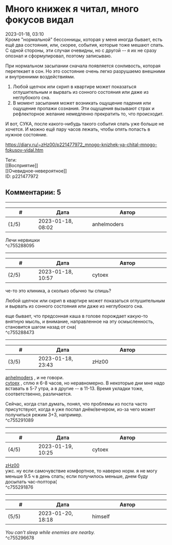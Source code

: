 Много книжек я читал, много фокусов видал
=========================================

  
2023-01-18, 03:10  
 Кроме "нормальной" бессонницы, которая у меня иногда бывает, есть ещё два состояния, или, скорее, события, которые тоже мешают спать. С одной стороны, эти случаи очевидны, но с другой -- я их не сразу опознал и сформулировал, поэтому записываю.   
   
 При нормальном засыпании сначала появляется сонливость, которая перетекает в сон. Но это состояние очень легко разрушаемо внешними и внутренними воздействиями.   
   
 1. Любой щелчок или скрип в квартире может показаться оглушительным и вырвать из сонного состояния или даже из неглубокого сна.   
 2. В момент засыпания может возникать ощущение падения или ощущение пропажи сознания. Эти ощущения вызывают страх и рефлекторное желание немедленно прекратить то, что происходит.   
   
 И вот, СУКА, после какого-нибудь такого события спать уже больше не хочется. И можно ещё пару часов лежать, чтобы опять попасть в нужное состояние.   
  
<https://diary.ru/~zHz00/p221477972_mnogo-knizhek-ya-chital-mnogo-fokusov-vidal.htm>  
  
Теги:  
[[Восприятие]]  
[[Очевидное-невероятное]]  
ID: p221477972  


Комментарии: 5
--------------

  


---



|         #         |              Дата              |                     Автор                     |           ID           |
| --- | --- | --- | --- |
| (1/5) | 2023-01-18, 08:02 | anhelmoders | c755288095 |

  
 Лечи нервишки   
 ^c755288095

---



|         #         |              Дата              |                     Автор                     |           ID           |
| --- | --- | --- | --- |
| (2/5) | 2023-01-18, 10:57 | cytoex | c755288473 |

  
 че-то это клиника, а сколько обычно ты спишь?   
   
  Любой щелчок или скрип в квартире может показаться оглушительным и вырвать из сонного состояния или даже из неглубокого сна.    
   
 еще бывает, что предсонная каша в голове порождает какую-то внятную мысль, и внимание, направленное на эту осмысленность, становится шагом назад от сна(   
 ^c755288473

---



|         #         |              Дата              |                     Автор                     |           ID           |
| --- | --- | --- | --- |
| (3/5) | 2023-01-18, 23:43 | zHz00 | c755291089 |

  
  [anhelmoders](https://anhelmoders.diary.ru "No plans. Only wonders.")  , и не говори.   
  [cytoex](https://citoex.diary.ru "Только это красиво и только в этом есть смысл")  , сплю я 6-8 часов, но неравномерно. В некоторые дни мне надо вставать в 5-7 утра, а в другие -- в 11-13. Время укладки тоже, соответственно, различается.   
   
 Сейчас, когда стал думать, понял, что проблемы из поста часто присутствуют, когда я уже поспал днём/вечером, из-за чего может получиться режим 3+3, например.   
 ^c755291089

---



|         #         |              Дата              |                     Автор                     |           ID           |
| --- | --- | --- | --- |
| (4/5) | 2023-01-19, 10:25 | cytoex | c755291876 |

  
  [zHz00](https://zHz00.diary.ru "Untitled")    
 ужс. ну если самочувствие комфортное, то наверно норм. я не могу меньше 9.5 ч в день спать; если получилось меньше, днем буду досыпать час-полтора(   
 ^c755291876

---



|         #         |              Дата              |                     Автор                     |           ID           |
| --- | --- | --- | --- |
| (5/5) | 2023-01-20, 18:18 | himself | c755296678 |

  
  *You can't sleep while enemies are nearby.*    
 ^c755296678